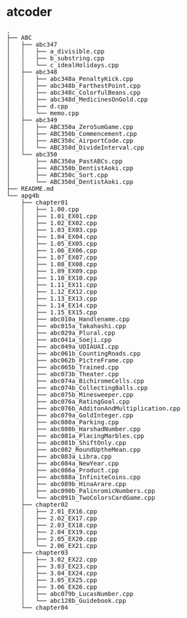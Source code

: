 # atcoder
<pre>
.
├── ABC
│   ├── abc347
│   │   ├── a_divisible.cpp
│   │   ├── b_substring.cpp
│   │   └── c_idealHolidays.cpp
│   ├── abc348
│   │   ├── abc348a_PenaltyKick.cpp
│   │   ├── abc348b_FarthestPoint.cpp
│   │   ├── abc348c_ColorfulBeans.cpp
│   │   ├── abc348d_MedicinesOnGold.cpp
│   │   ├── d.cpp
│   │   └── memo.cpp
│   ├── abc349
│   │   ├── ABC350a_ZeroSumGame.cpp
│   │   ├── ABC350b_Commencement.cpp
│   │   ├── ABC350c_AirportCode.cpp
│   │   └── ABC350d_DivideInterval.cpp
│   └── abc350
│       ├── ABC350a_PastABCs.cpp
│       ├── ABC350b_DentistAoki.cpp
│       ├── ABC350c_Sort.cpp
│       └── ABC350d_DentistAoki.cpp
├── README.md
└── apg4b
    ├── chapter01
    │   ├── 1.00.cpp
    │   ├── 1.01_EX01.cpp
    │   ├── 1.02_EX02.cpp
    │   ├── 1.03_EX03.cpp
    │   ├── 1.04_EX04.cpp
    │   ├── 1.05_EX05.cpp
    │   ├── 1.06_EX06.cpp
    │   ├── 1.07_EX07.cpp
    │   ├── 1.08_EX08.cpp
    │   ├── 1.09_EX09.cpp
    │   ├── 1.10_EX10.cpp
    │   ├── 1.11_EX11.cpp
    │   ├── 1.12_EX12.cpp
    │   ├── 1.13_EX13.cpp
    │   ├── 1.14_EX14.cpp
    │   ├── 1.15_EX15.cpp
    │   ├── abc010a_Handlename.cpp
    │   ├── abc015a_Takahashi.cpp
    │   ├── abc029a_Plural.cpp
    │   ├── abc041a_Soeji.cpp
    │   ├── abc049a_UOIAUAI.cpp
    │   ├── abc061b_CountingRoads.cpp
    │   ├── abc062b_PictreFrame.cpp
    │   ├── abc065b_Trained.cpp
    │   ├── abc073b_Theater.cpp
    │   ├── abc074a_BichiromeCells.cpp
    │   ├── abc074b_CollectingBalls.cpp
    │   ├── abc075b_Minesweeper.cpp
    │   ├── abc076a_RatingGoal.cpp
    │   ├── abc076b_AdditonAndMultiplication.cpp
    │   ├── abc079a_GoldInteger.cpp
    │   ├── abc080a_Parking.cpp
    │   ├── abc080b_HarshadNumber.cpp
    │   ├── abc081a_PlacingMarbles.cpp
    │   ├── abc081b_ShiftOnly.cpp
    │   ├── abc082_RoundUptheMean.cpp
    │   ├── abc083a_Libra.cpp
    │   ├── abc084a_NewYear.cpp
    │   ├── abc086a_Product.cpp
    │   ├── abc088a_InfiniteCoins.cpp
    │   ├── abc089b_HinaArare.cpp
    │   ├── abc090b_PalinromicNumbers.cpp
    │   └── abc091b_TwoColorsCardGame.cpp
    ├── chapter02
    │   ├── 2.01_EX16.cpp
    │   ├── 2.02_EX17.cpp
    │   ├── 2.03_EX18.cpp
    │   ├── 2.04_EX19.cpp
    │   ├── 2.05_EX20.cpp
    │   └── 2.06_EX21.cpp
    ├── chapter03
    │   ├── 3.02_EX22.cpp
    │   ├── 3.03_EX23.cpp
    │   ├── 3.04_EX24.cpp
    │   ├── 3.05_EX25.cpp
    │   ├── 3.06_EX26.cpp
    │   ├── abc079b_LucasNumber.cpp
    │   └── abc128b_Guidebook.cpp
    └── chapter04

</pre>
